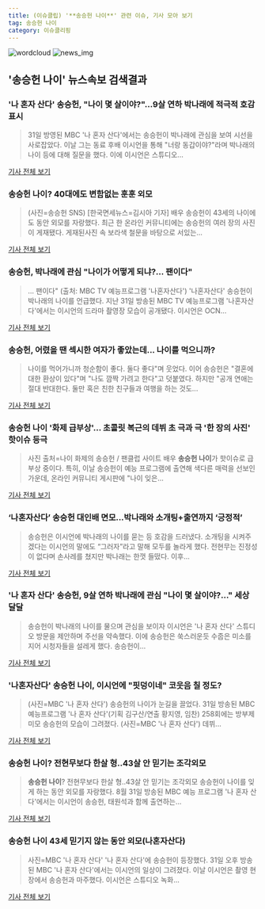 ```yaml
---
title: (이슈클립) '**송승헌 나이**' 관련 이슈, 기사 모아 보기
tag: 송승헌 나이
category: 이슈클리핑
---
```

![wordcloud](https://s3.ap-northeast-2.amazonaws.com/lyrics101-wordcloud/2018-09-01-1535747890.png)
![news_img](https://user-images.githubusercontent.com/42597476/44507050-1206f400-a6e4-11e8-8d98-7ffbfebb353f.png)
## **'**송승헌 나이**'** 뉴스속보 검색결과
### '나 혼자 산다' 송승헌, "나이 몇 살이야?"…9살 연하 박나래에 적극적 호감 표시

>31일 방영된 MBC '나 혼자 산다'에서는 송승헌이 박나래에 관심을 보여 시선을 사로잡았다. 이날 그는 동료 후배 이시언을 통해 "너랑 동갑이야?"라며 박나래의 나이 등에 대해 질문을 했다. 이에 이시언은 스튜디오...

<a href="http://www.gwangnam.co.kr/read.php3?aid=1535734567302806159" target="_blank">기사 전체 보기</a>

### **송승헌 나이**? 40대에도 변함없는 훈훈 외모

>(사진=송승헌 SNS) [한국면세뉴스=김시아 기자] 배우 송승헌이 43세의 나이에도 동안 외모를 자랑했다. 최근 한 온라인 커뮤니티에는 송승헌의 여러 장의 사진이 게재됐다. 게재된사진 속 보라색 철문을 바탕으로 서있는...

<a href="http://kdfnews.com/news/view.php?idx=32024" target="_blank">기사 전체 보기</a>

### 송승헌, 박나래에 관심 "나이가 어떻게 되냐?… 팬이다"

>… 팬이다" (출처: MBC TV 예능프로그램 '나혼자산다') '나혼자산다' 송승헌이 박나래의 나이를 언급했다. 지난 31일 방송된 MBC TV 예능프로그램 '나혼자산다'에서는 이시언의 드라마 촬영장 모습이 공개됐다. 이시언은 OCN...

<a href="http://www.newscj.com/news/articleView.html?idxno=551134" target="_blank">기사 전체 보기</a>

### 송승헌, 어렸을 땐 섹시한 여자가 좋았는데... 나이를 먹으니까?

>나이를 먹어가니까 청순함이 좋다. 둘다 좋다"며 웃었다. 이어 송승헌은 "결혼에 대한 환상이 있다"며 "나도 깜짝 가려고 한다"고 덧붙였다. 하지만 "공개 연애는 절대 반대한다. 둘만 혹은 친한 친구들과 여행을 하는 것도...

<a href="http://www.gukjenews.com/news/articleView.html?idxno=984081" target="_blank">기사 전체 보기</a>

### **송승헌 나이** '화제 급부상'... 초콜릿 복근의 데뷔 초 극과 극 '한 장의 사진' 핫이슈 등극

>사진 출처=나이 화제의 송승헌 / 팬클럽 사이트 배우 **송승헌 나이**가 핫이슈로 급부상 중이다. 특히, 이날 송승헌이 예능 프로그램에 출연해 색다른 매력을 선보인 가운데, 온라인 커뮤니티 게시판에 "나이 잊은...

<a href="http://www.siminilbo.co.kr/news/articleView.html?idxno=577993" target="_blank">기사 전체 보기</a>

### ‘나혼자산다’ 송승헌 대인배 면모...박나래와 소개팅+출연까지 ‘긍정적’

>송승헌은 이시언에 박나래의 나이를 묻는 등 호감을 드러냈다. 소개팅을 시켜주겠다는 이시언의 말에도 “그러자”라고 말해 모두를 놀라게 했다. 전현무는 진정성이 없다며 손사레를 쳤지만 박나래는 한껏 들떴다. 이후...

<a href="http://www.kookje.co.kr/news2011/asp/newsbody.asp?code=0500&key=20180901.99099000003" target="_blank">기사 전체 보기</a>

### '나 혼자 산다' 송승헌, 9살 연하 박나래에 관심 "나이 몇 살이야?…" 세상 달달

>송승헌이 박나래의 나이를 물으며 관심을 보이자 이시언은 '나 혼자 산다' 스튜디오 방문을 제안하며 주선을 약속했다. 이에 송승헌은 쑥스러운듯 수줍은 미소를 지어 시청자들을 설레게 했다. 송승헌이...

<a href="http://www.ilyosisa.co.kr/news/articleView.html?idxno=151410" target="_blank">기사 전체 보기</a>

### '나혼자산다' **송승헌 나이**, 이시언에 "핏덩이네" 코웃음 칠 정도?

>(사진=MBC '나 혼자 산다') 송승헌의 나이가 눈길을 끌었다. 31일 방송된 MBC 예능프로그램 '나 혼자 산다'(기획 김구산/연출 황지영, 임찬) 258회에는 방부제 미모 송승헌의 모습이 그려졌다. (사진=MBC '나 혼자 산다') 데뷔...

<a href="http://www.slist.kr/news/articleView.html?idxno=44241" target="_blank">기사 전체 보기</a>

### **송승헌 나이**? 전현무보다 한살 형..43살 안 믿기는 조각외모

>**송승헌 나이**? 전현무보다 한살 형..43살 안 믿기는 조각외모 송승헌이 나이를 잊게 하는 동안 외모를 자랑했다. 8월 31일 방송된 MBC 예능 프로그램 '나 혼자 산다'에서는 이시언이 송승헌, 태원석과 함께 출연하는...

<a href="http://www.viva100.com/main/view.php?key=20180901000048058" target="_blank">기사 전체 보기</a>

### **송승헌 나이** 43세 믿기지 않는 동안 외모(나혼자산다)

>사진=MBC '나 혼자 산다' '나 혼자 산다'에 송승헌이 등장했다. 31일 오후 방송된 MBC '나 혼자 산다'에서는 이시언의 일상이 그려졌다. 이날 이시언은 촬영 현장에서 송승헌과 마주했다. 이시언은 스튜디오 녹화...

<a href="http://www.nextdaily.co.kr/news/article.html?id=20180901800004" target="_blank">기사 전체 보기</a>



